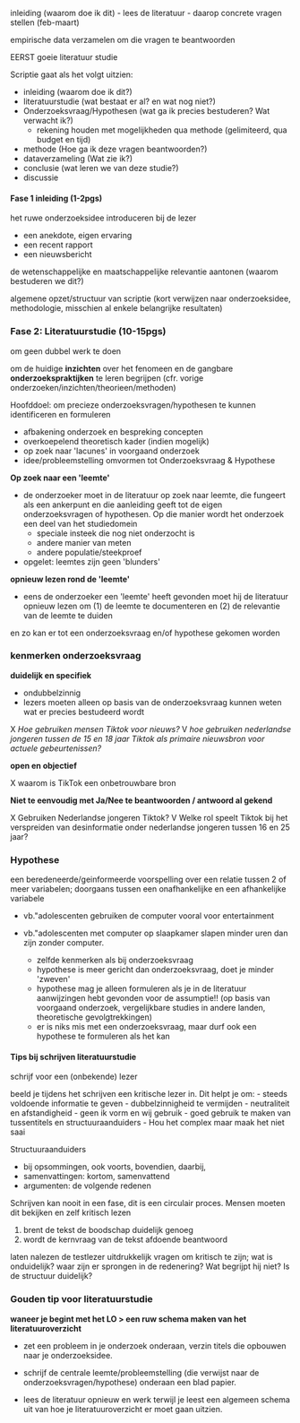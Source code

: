 
inleiding (waarom doe ik dit)
	- lees de literatuur
	- daarop concrete vragen stellen (feb-maart)

empirische data verzamelen om die vragen te beantwoorden

EERST goeie literatuur studie

Scriptie gaat als het volgt uitzien:
- inleiding (waarom doe ik dit?)
- literatuurstudie (wat bestaat er al? en wat nog niet?)
- Onderzoeksvraag/Hypothesen (wat ga ik precies bestuderen? Wat verwacht ik?)
	- rekening houden met mogelijkheden qua methode (gelimiteerd, qua budget en tijd)
- methode (Hoe ga ik deze vragen beantwoorden?)
- dataverzameling (Wat zie ik?)
- conclusie (wat leren we van deze studie?)
- discussie

#### Fase 1 inleiding (1-2pgs)

het ruwe onderzoeksidee introduceren bij de lezer
- een anekdote, eigen ervaring
- een recent rapport
- een nieuwsbericht

de wetenschappelijke en maatschappelijke relevantie aantonen (waarom bestuderen we dit?)

algemene opzet/structuur van scriptie (kort verwijzen naar onderzoeksidee, methodologie, misschien al enkele belangrijke resultaten)

### Fase 2: Literatuurstudie (10-15pgs)
om geen dubbel werk te doen

om de huidige **inzichten** over het fenomeen en de gangbare **onderzoekspraktijken** te leren begrijpen (cfr. vorige onderzoeken/inzichten/theorieen/methoden)

Hoofddoel: om precieze onderzoeksvragen/hypothesen te kunnen identificeren en formuleren
- afbakening onderzoek en bespreking concepten
- overkoepelend theoretisch kader (indien mogelijk)
- op zoek naar 'lacunes' in voorgaand onderzoek
- idee/probleemstelling omvormen tot Onderzoeksvraag & Hypothese



**Op zoek naar een 'leemte'**
- de onderzoeker moet in de literatuur op zoek naar leemte, die fungeert als een ankerpunt en die aanleiding geeft tot de eigen onderzoeksvragen of hypothesen. Op die manier wordt het onderzoek een deel van het studiedomein
	- speciale insteek die nog niet onderzocht is
	- andere manier van meten
	- andere populatie/steekproef
- opgelet: leemtes zijn geen 'blunders'

**opnieuw lezen rond de 'leemte'**
- eens de onderzoeker een 'leemte' heeft gevonden moet hij de literatuur opnieuw lezen om (1) de leemte te documenteren en (2) de relevantie van de leemte te duiden

en zo kan er tot een onderzoeksvraag en/of hypothese gekomen worden



### kenmerken onderzoeksvraag

**duidelijk en specifiek**
- ondubbelzinnig
- lezers moeten alleen op basis van de onderzoeksvraag kunnen weten wat er precies bestudeerd wordt

X *Hoe gebruiken mensen Tiktok voor nieuws?*
V *hoe gebruiken nederlandse jongeren tussen de 15 en 18 jaar Tiktok als primaire nieuwsbron voor actuele gebeurtenissen?*

 **open en objectief**

X waarom is TikTok een onbetrouwbare bron


**Niet te eenvoudig met Ja/Nee te beantwoorden / antwoord al gekend**

X Gebruiken Nederlandse jongeren Tiktok?
V Welke rol speelt Tiktok bij het verspreiden van desinformatie onder nederlandse jongeren tussen 16 en 25 jaar?


### Hypothese
een beredeneerde/geinformeerde voorspelling over een relatie tussen 2 of meer variabelen; doorgaans tussen een onafhankelijke en een afhankelijke variabele
- vb."adolescenten gebruiken de computer vooral voor entertainment
- vb."adolescenten met computer op slaapkamer slapen minder uren dan zijn zonder computer.

	- zelfde kenmerken als bij onderzoeksvraag
	- hypothese is meer gericht dan onderzoeksvraag, doet je minder 'zweven'
	- hypothese mag je alleen formuleren als je in de literatuur aanwijzingen hebt gevonden voor de assumptie!! (op basis van voorgaand onderzoek, vergelijkbare studies in andere landen, theoretische gevolgtrekkingen)
	- er is niks mis met een onderzoeksvraag, maar durf ook een hypothese te formuleren als het kan

#### Tips bij schrijven literatuurstudie
schrijf voor een (onbekende) lezer

beeld je tijdens het schrijven een kritische lezer in. Dit helpt je om:
	- steeds voldoende informatie te geven
	- dubbelzinnigheid te vermijden
	- neutraliteit en afstandigheid
	- geen ik vorm en wij gebruik
	- goed gebruik te maken van tussentitels en structuuraanduiders
		- Hou het complex maar maak het niet saai

Structuuraanduiders
- bij opsommingen, ook voorts, bovendien, daarbij,
- samenvattingen: kortom, samenvattend
- argumenten: de volgende redenen


Schrijven kan nooit in een fase, dit is een circulair proces.
Mensen moeten dit bekijken en zelf kritisch lezen

1. brent de tekst de boodschap duidelijk genoeg
2. wordt de kernvraag van de tekst afdoende beantwoord

laten nalezen
	de testlezer uitdrukkelijk vragen om kritisch te zijn; wat is onduidelijk? waar zijn er sprongen in de redenering? Wat begrijpt hij niet? Is de structuur duidelijk?

### Gouden tip voor literatuurstudie

**waneer je begint met het LO > een ruw schema maken van het literatuuroverzicht**
- zet een probleem in je onderzoek onderaan, verzin titels die opbouwen naar je onderzoeksidee. 

- schrijf de centrale leemte/probleemstelling (die verwijst naar de onderzoeksvragen/hypothese) onderaan een blad papier.
- lees de literatuur opnieuw en werk terwijl je leest een algemeen schema uit van hoe je literatuuroverzicht er moet gaan uitzien.







